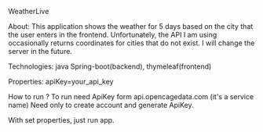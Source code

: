WeatherLive

About:
This application shows the weather for 5 days based on the city that the user enters in the frontend.
Unfortunately, the API I am using occasionally returns coordinates for cities that do not exist. I will change the server in the future.

Technologies:
java Spring-boot(backend), thymeleaf(frontend)

Properties:
apiKey=your_api_key 

How to run ?
To run need ApiKey form api.opencagedata.com (it's a service name) Need only to create account and generate ApiKey. 

With set properties, just run app.

